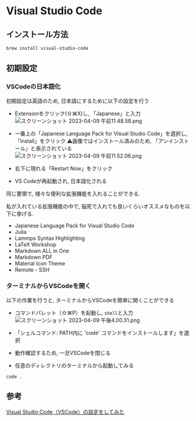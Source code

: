 
# Visual Studio Code

## インストール方法 

```zsh
brew install visual-studio-code
```

## 初期設定

### VSCodeの日本語化

初期設定は英語のため, 日本語にするために以下の設定を行う

- Extensionをクリック(⇧⌘X)し, 「Japanese」と入力
![スクリーンショット 2023-04-09 午前11.48.58.png](https://qiita-image-store.s3.ap-northeast-1.amazonaws.com/0/2674841/88e83c82-87c7-b852-48b2-ea3cfd25ac46.png)

- 一番上の「Japanese Language Pack for Visual Studio Code」を選択し, 「Install」をクリック
⚠️画像ではインストール済みのため, 「アンインストール」と表示されている
![スクリーンショット 2023-04-09 午前11.52.06.png](https://qiita-image-store.s3.ap-northeast-1.amazonaws.com/0/2674841/1fb8c4c2-539a-a3bc-ec15-9290a936f36b.png)

- 右下に現れる「Restart Now」をクリック

- VS Codeが再起動され, 日本語化される

同じ要領で, 様々な便利な拡張機能を入れることができる.

私が入れている拡張機能の中で, 脳死で入れても良いくらいオススメなものを以下に挙げる.

- Japanese Language Pack for Visual Studio Code
- Julia
- Lammps Syntax Highlighting
- LaTeX Workshop
- Markdown ALL in One
- Markdown PDF
- Material Icon Theme
- Remote - SSH

### ターミナルからVSCodeを開く

以下の作業を行うと, ターミナルからVSCodeを簡単に開くことができる

- コマンドパレット（⇧⌘P）を起動し, `shell`と入力
![スクリーンショット 2023-04-09 午後4.00.31.png](https://qiita-image-store.s3.ap-northeast-1.amazonaws.com/0/2674841/aa1f6c0a-fb32-3260-8117-4130abceb44e.png)

- 「シェルコマンド: PATH内に 'code' コマンドをインストールします」を選択

- 動作確認するため, 一旦VSCodeを閉じる
- 任意のディレクトリのターミナルから起動してみる 
  
```zsh:ターミナル　
code .
```

## 参考

[Visual Studio Code（VSCode）の設定をしてみた](https://qiita.com/TS1engineer/items/1b54f65ee87cb49582f5)